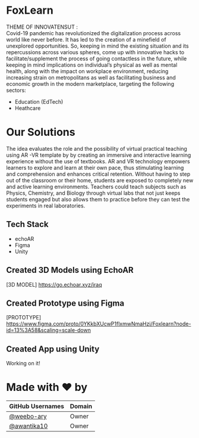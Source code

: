 # FoxLearn
THEME OF INNOVATENSUT :  
Covid-19 pandemic has revolutionized the digitalization process across world like never before. It has led to the creation of a minefield of unexplored opportunities. So, keeping in mind the existing situation and its repercussions across various spheres, come up with innovative hacks to facilitate/supplement the process of going contactless in the future, while keeping in mind implications on individual’s physical as well as mental health, along with the impact on workplace environment, reducing increasing strain on metropolitans as well as facilitating business and economic growth in the modern marketplace, targeting the following sectors:


 - Education (EdTech)
 - Heathcare
 
# Our Solutions
The idea evaluates the role and the possibility of virtual practical teaching using AR -VR  template by by creating an immersive and interactive learning experience without the use of textbooks. AR and VR technology empowers learners to explore and learn at their own pace, thus stimulating learning and comprehension and enhances critical retention.
Without having to step out of the classroom or their home, students are exposed to completely new and active learning environments. Teachers could teach subjects such as Physics, Chemistry, and Biology through virtual labs that not just keeps students engaged but also allows them to practice before they can test the experiments in real laboratories.

## Tech Stack
- echoAR
- Figma
- Unity
## Created 3D Models using EchoAR
[3D MODEL] https://go.echoar.xyz/jraq
## Created Prototype using Figma
[PROTOTYPE] https://www.figma.com/proto/0YKkbXUcwP1flxmwNmaHzi/Foxlearn?node-id=13%3A58&scaling=scale-down

## Created App using Unity
Working on it!

# Made with ❤️ by

| GitHub Usernames                                      | Domain                     |
| ----------------------------------------------------- | -------------------------- |
| [@weebo-ary](https://github.com/weebo-ary)            | Owner                      |
| [@awantika10](https://github.com/awantika10/)         | Owner                      |

